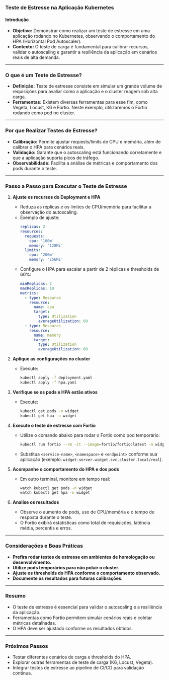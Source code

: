 ### Teste de Estresse na Aplicação Kubernetes

#### Introdução

- **Objetivo:** Demonstrar como realizar um teste de estresse em uma aplicação rodando no Kubernetes, observando o comportamento do HPA (Horizontal Pod Autoscaler).
- **Contexto:** O teste de carga é fundamental para calibrar recursos, validar o autoscaling e garantir a resiliência da aplicação em cenários reais de alta demanda.

---

### O que é um Teste de Estresse?

- **Definição:** Teste de estresse consiste em simular um grande volume de requisições para avaliar como a aplicação e o cluster reagem sob alta carga.
- **Ferramentas:** Existem diversas ferramentas para esse fim, como Vegeta, Locust, K6 e Fortio. Neste exemplo, utilizaremos o Fortio rodando como pod no cluster.

---

### Por que Realizar Testes de Estresse?

- **Calibração:** Permite ajustar requests/limits de CPU e memória, além de calibrar o HPA para cenários reais.
- **Validação:** Garante que o autoscaling está funcionando corretamente e que a aplicação suporta picos de tráfego.
- **Observabilidade:** Facilita a análise de métricas e comportamento dos pods durante o teste.

---

### Passo a Passo para Executar o Teste de Estresse

1. **Ajuste os recursos do Deployment e HPA**

   - Reduza as réplicas e os limites de CPU/memória para facilitar a observação do autoscaling.
   - Exemplo de ajuste:
     ```yaml
     replicas: 2
     resources:
       requests:
         cpu: '100m'
         memory: '128Mi'
       limits:
         cpu: '200m'
         memory: '256Mi'
     ```
   - Configure o HPA para escalar a partir de 2 réplicas e thresholds de 60%:
     ```yaml
     minReplicas: 2
     maxReplicas: 10
     metrics:
       - type: Resource
         resource:
           name: cpu
           target:
             type: Utilization
             averageUtilization: 60
       - type: Resource
         resource:
           name: memory
           target:
             type: Utilization
             averageUtilization: 60
     ```

2. **Aplique as configurações no cluster**

   - Execute:
     ```sh
     kubectl apply -f deployment.yaml
     kubectl apply -f hpa.yaml
     ```

3. **Verifique se os pods e HPA estão ativos**

   - Execute:
     ```sh
     kubectl get pods -n widget
     kubectl get hpa -n widget
     ```

4. **Execute o teste de estresse com Fortio**

   - Utilize o comando abaixo para rodar o Fortio como pod temporário:
     ```sh
     kubectl run fortio --rm -it --image=fortio/fortio:latest -n widget -- fortio load -c 20 -qps 5000 -t 60s http://<service-name>.<namespace>.svc.cluster.local/<endpoint>
     ```
   - Substitua `<service-name>`, `<namespace>` e `<endpoint>` conforme sua aplicação (exemplo: `widget-server.widget.svc.cluster.local/real`).

5. **Acompanhe o comportamento do HPA e dos pods**

   - Em outro terminal, monitore em tempo real:
     ```sh
     watch kubectl get pods -n widget
     watch kubectl get hpa -n widget
     ```

6. **Analise os resultados**
   - Observe o aumento de pods, uso de CPU/memória e o tempo de resposta durante o teste.
   - O Fortio exibirá estatísticas como total de requisições, latência média, percentis e erros.

---

### Considerações e Boas Práticas

- **Prefira rodar testes de estresse em ambientes de homologação ou desenvolvimento.**
- **Utilize pods temporários para não poluir o cluster.**
- **Ajuste os thresholds do HPA conforme o comportamento observado.**
- **Documente os resultados para futuras calibrações.**

---

### Resumo

- O teste de estresse é essencial para validar o autoscaling e a resiliência da aplicação.
- Ferramentas como Fortio permitem simular cenários reais e coletar métricas detalhadas.
- O HPA deve ser ajustado conforme os resultados obtidos.

---

### Próximos Passos

- Testar diferentes cenários de carga e thresholds do HPA.
- Explorar outras ferramentas de teste de carga (K6, Locust, Vegeta).
- Integrar testes de estresse ao pipeline de CI/CD para validação contínua.
